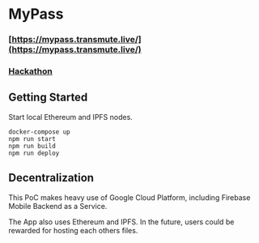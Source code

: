 # MyPass

### [https://mypass.transmute.live/](https://mypass.transmute.live/)

### [Hackathon](https://www.eventbrite.com/e/the-mayors-blockchain-challenge-tickets-48004157728)


## Getting Started

Start local Ethereum and IPFS nodes.

```
docker-compose up
npm run start
npm run build
npm run deploy
```

## Decentralization

This PoC makes heavy use of Google Cloud Platform, including Firebase Mobile Backend as a Service.

The App also uses Ethereum and IPFS. In the future, users could be rewarded for hosting each others files.


